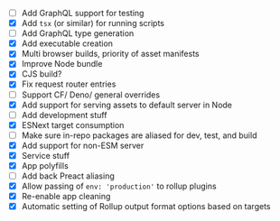 - [ ] Add GraphQL support for testing
- [x] Add `tsx` (or similar) for running scripts
- [ ] Add GraphQL type generation
- [x] Add executable creation
- [x] Multi browser builds, priority of asset manifests
- [x] Improve Node bundle
- [x] CJS build?
- [x] Fix request router entries
- [ ] Support CF/ Deno/ general overrides
- [x] Add support for serving assets to default server in Node
- [ ] Add development stuff
- [x] ESNext target consumption
- [ ] Make sure in-repo packages are aliased for dev, test, and build
- [x] Add support for non-ESM server
- [x] Service stuff
- [x] App polyfills
- [ ] Add back Preact aliasing
- [x] Allow passing of `env: 'production'` to rollup plugins
- [x] Re-enable app cleaning
- [x] Automatic setting of Rollup output format options based on targets
